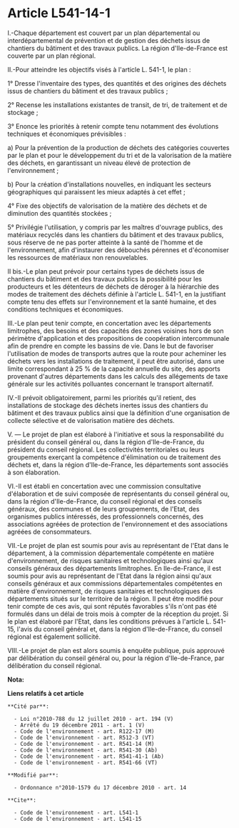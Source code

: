 # Article L541-14-1

I.-Chaque département est couvert par un plan départemental ou interdépartemental de prévention et de gestion des déchets
issus de chantiers du bâtiment et des travaux publics. La région d'Ile-de-France est couverte par un plan régional. 

II.-Pour atteindre les objectifs visés à l'article L. 541-1, le plan : 

1° Dresse l'inventaire des types, des quantités et des origines des déchets issus de chantiers du bâtiment et des travaux
publics ; 

2° Recense les installations existantes de transit, de tri, de traitement et de stockage ; 

3° Enonce les priorités à retenir compte tenu notamment des évolutions techniques et économiques prévisibles : 

a) Pour la prévention de la production de déchets des catégories couvertes par le plan et pour le développement du tri et de
la valorisation de la matière des déchets, en garantissant un niveau élevé de protection de l'environnement ; 

b) Pour la création d'installations nouvelles, en indiquant les secteurs géographiques qui paraissent les mieux adaptés à cet
effet ; 

4° Fixe des objectifs de valorisation de la matière des déchets et de diminution des quantités stockées ; 

5° Privilégie l'utilisation, y compris par les maîtres d'ouvrage publics, des matériaux recyclés dans les chantiers du
bâtiment et des travaux publics, sous réserve de ne pas porter atteinte à la santé de l'homme et de l'environnement, afin
d'instaurer des débouchés pérennes et d'économiser les ressources de matériaux non renouvelables. 

II bis.-Le plan peut prévoir pour certains types de déchets issus de chantiers du bâtiment et des travaux publics la
possibilité pour les producteurs et les détenteurs de déchets de déroger à la hiérarchie des modes de traitement des déchets
définie à l'article L. 541-1, en la justifiant compte tenu des effets sur l'environnement et la santé humaine, et des
conditions techniques et économiques. 

III.-Le plan peut tenir compte, en concertation avec les départements limitrophes, des besoins et des capacités des zones
voisines hors de son périmètre d'application et des propositions de coopération intercommunale afin de prendre en compte les
bassins de vie. Dans le but de favoriser l'utilisation de modes de transports autres que la route pour acheminer les déchets
vers les installations de traitement, il peut être autorisé, dans une limite correspondant à 25 % de la capacité annuelle du
site, des apports provenant d'autres départements dans les calculs des allégements de taxe générale sur les activités
polluantes concernant le transport alternatif. 

IV.-Il prévoit obligatoirement, parmi les priorités qu'il retient, des installations de stockage des déchets inertes issus
des chantiers du bâtiment et des travaux publics ainsi que la définition d'une organisation de collecte sélective et de
valorisation matière des déchets.

V. ― Le projet de plan est élaboré à l'initiative et sous la responsabilité du président du conseil général ou, dans la
région d'Ile-de-France, du président du conseil régional. Les collectivités territoriales ou leurs groupements exerçant la
compétence d'élimination ou de traitement des déchets et, dans la région d'Ile-de-France, les départements sont associés à
son élaboration. 

VI.-Il est établi en concertation avec une commission consultative d'élaboration et de suivi composée de représentants du
conseil général ou, dans la région d'Ile-de-France, du conseil régional et des conseils généraux, des communes et de leurs
groupements, de l'Etat, des organismes publics intéressés, des professionnels concernés, des associations agréées de
protection de l'environnement et des associations agréées de consommateurs. 

VII.-Le projet de plan est soumis pour avis au représentant de l'Etat dans le département, à la commission départementale
compétente en matière d'environnement, de risques sanitaires et technologiques ainsi qu'aux conseils généraux des
départements limitrophes. En Ile-de-France, il est soumis pour avis au représentant de l'Etat dans la région ainsi qu'aux
conseils généraux et aux commissions départementales compétentes en matière d'environnement, de risques sanitaires et
technologiques des départements situés sur le territoire de la région. Il peut être modifié pour tenir compte de ces avis,
qui sont réputés favorables s'ils n'ont pas été formulés dans un délai de trois mois à compter de la réception du projet. Si
le plan est élaboré par l'Etat, dans les conditions prévues à l'article L. 541-15, l'avis du conseil général et, dans la
région d'Ile-de-France, du conseil régional est également sollicité. 

VIII.-Le projet de plan est alors soumis à enquête publique, puis approuvé par délibération du conseil général ou, pour la
région d'Ile-de-France, par délibération du conseil régional.

**Nota:**



**Liens relatifs à cet article**

	**Cité par**:

	  - Loi n°2010-788 du 12 juillet 2010 - art. 194 (V)
	  - Arrêté du 19 décembre 2011 - art. 1 (V)
	  - Code de l'environnement - art. R122-17 (M)
	  - Code de l'environnement - art. R512-3 (VT)
	  - Code de l'environnement - art. R541-14 (M)
	  - Code de l'environnement - art. R541-30 (Ab)
	  - Code de l'environnement - art. R541-41-1 (Ab)
	  - Code de l'environnement - art. R541-66 (VT)

	**Modifié par**:

	  - Ordonnance n°2010-1579 du 17 décembre 2010 - art. 14

	**Cite**:

	  - Code de l'environnement - art. L541-1
	  - Code de l'environnement - art. L541-15
